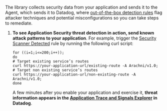    The library collects security data from your application and sends it to the Agent, which sends it to Datadog, where [out-of-the-box detection rules][202] flag attacker techniques and potential misconfigurations so you can take steps to remediate. 
   
1.  **To see Application Security threat detection in action, send known attack patterns to your application**. For example, trigger the [Security Scanner Detected][203] rule by running the following curl script:
    ```
    for ((i=1;i<=200;i++)); 
    do
    # Target existing service’s routes
    curl https://your-application-url/existing-route -A Arachni/v1.0;
    # Target non existing service’s routes
    curl https://your-application-url/non-existing-route -A Arachni/v1.0;
    done
    ```

    A few minutes after you enable your application and exercise it, **threat information appears in the [Application Trace and Signals Explorer][201] in Datadog**.

[201]: https://app.datadoghq.com/security/appsec
[202]: /security_platform/default_rules/#cat-application-security
[203]: /security_platform/default_rules/security-scan-detected/
